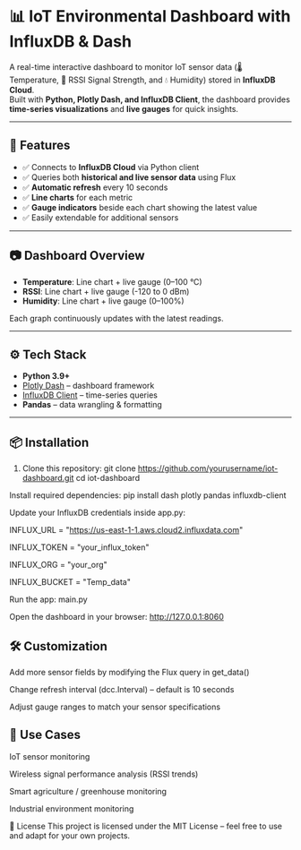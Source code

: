 # 📊 IoT Environmental Dashboard with InfluxDB & Dash

A real-time interactive dashboard to monitor IoT sensor data (🌡️ Temperature, 📡 RSSI Signal Strength, and 💧 Humidity) stored in **InfluxDB Cloud**.  
Built with **Python, Plotly Dash, and InfluxDB Client**, the dashboard provides **time-series visualizations** and **live gauges** for quick insights.  

---

## 🚀 Features
- ✅ Connects to **InfluxDB Cloud** via Python client  
- ✅ Queries both **historical and live sensor data** using Flux  
- ✅ **Automatic refresh** every 10 seconds  
- ✅ **Line charts** for each metric  
- ✅ **Gauge indicators** beside each chart showing the latest value  
- ✅ Easily extendable for additional sensors  

---

## 📷 Dashboard Overview
- **Temperature**: Line chart + live gauge (0–100 °C)  
- **RSSI**: Line chart + live gauge (-120 to 0 dBm)  
- **Humidity**: Line chart + live gauge (0–100%)  

Each graph continuously updates with the latest readings.  

---

## ⚙️ Tech Stack
- **Python 3.9+**  
- [Plotly Dash](https://dash.plotly.com/) – dashboard framework  
- [InfluxDB Client](https://github.com/influxdata/influxdb-client-python) – time-series queries  
- **Pandas** – data wrangling & formatting  

---

## 📦 Installation

1. Clone this repository:
   git clone https://github.com/yourusername/iot-dashboard.git
   cd iot-dashboard
   
Install required dependencies:
pip install dash plotly pandas influxdb-client

Update your InfluxDB credentials inside app.py:

INFLUX_URL = "https://us-east-1-1.aws.cloud2.influxdata.com"

INFLUX_TOKEN = "your_influx_token"

INFLUX_ORG = "your_org"

INFLUX_BUCKET = "Temp_data"

Run the app:
main.py

Open the dashboard in your browser:
http://127.0.0.1:8060

## 🛠️ Customization
Add more sensor fields by modifying the Flux query in get_data()

Change refresh interval (dcc.Interval) – default is 10 seconds

Adjust gauge ranges to match your sensor specifications

## 📌 Use Cases
IoT sensor monitoring

Wireless signal performance analysis (RSSI trends)

Smart agriculture / greenhouse monitoring

Industrial environment monitoring

📄 License
This project is licensed under the MIT License – feel free to use and adapt for your own projects.

